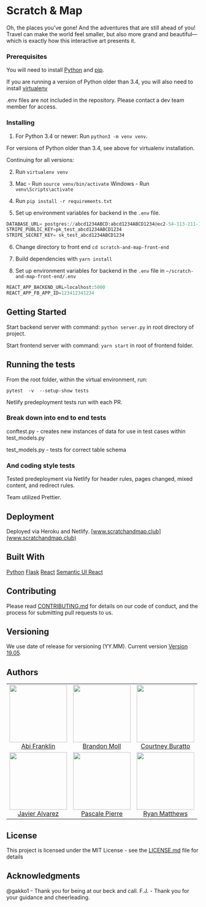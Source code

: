 # Scratch & Map

Oh, the places you've gone! And the adventures that are still ahead of you! Travel can make the world feel smaller, but also more grand and beautiful—which is exactly how this interactive art presents it.

### Prerequisites

You will need to install [Python](wwww.python.org) and [pip](https://pip.pypa.io/en/stable/installing/).

If you are running a version of Python older than 3.4, you will also need to install [virtualenv](https://virtualenv.pypa.io/en/latest/installation/)

.env files are not included in the repository. Please contact a dev team member for access.

### Installing

1. For Python 3.4 or newer:
   Run ```python3 -m venv venv```.

For versions of Python older than 3.4, see above for virtualenv installation.

Continuing for all versions:

2. Run ```virtualenv venv```

3. Mac - Run ```source venv/bin/activate```
   Windows - Run ```venv\Scripts\activate```

4. Run ```pip install -r requirements.txt```

5. Set up environment variables for backend in the `.env` file.
```python
DATABASE_URL= postgres://abcd1234ABCD:abcd1234ABCD1234@ec2-54-113-211-12.compute-1.amazonaws.com:5432/db7nordid9sd8
STRIPE_PUBLIC_KEY=pk_test_abcd1234ABCD1234
STRIPE_SECRET_KEY= sk_test_abcd1234ABCD1234
```
6. Change directory to front end ```cd scratch-and-map-front-end```

7. Build dependencies with ```yarn install```

6. Set up environment variables for backend in the ```.env``` file in ```~/scratch-and-map-front-end/.env```
```python
REACT_APP_BACKEND_URL=localhost:5000
REACT_APP_FB_APP_ID=123412341234

```

## Getting Started

Start backend server with command: ```python server.py``` in root directory of project.

Start frontend server with command: ```yarn start``` in root of frontend folder.

## Running the tests

From the root folder, within the virtual environment, run:
```
pytest  -v  --setup-show tests
```

Netlify predeployment tests run with each PR.

### Break down into end to end tests

conftest.py - creates new instances of data for use in test cases within test_models.py

test_models.py - tests for correct table schema

### And coding style tests

Tested predeployment via Netlify for header rules, pages changed, mixed content, and redirect rules.

Team utilized Prettier.

## Deployment

Deployed via Heroku and Netlify. [www.scratchandmap.club](www.scratchandmap.club)

## Built With

[Python](www.python.org)
[Flask](http://flask.pocoo.org/)
[React](www.reactjs.org)
[Semantic UI React](https://react.semantic-ui.com/)

## Contributing

Please read [CONTRIBUTING.md](https://gist.github.com/PurpleBooth/b24679402957c63ec426) for details on our code of conduct, and the process for submitting pull requests to us.

## Versioning

We use date of release for versioning (YY.MM). Current version [Version 19.05](https://github.com/Lambda-School-Labs/labspt2-scratch-and-map).

## Authors
<table style="border-collapse: collapse;"><tr style="border: none;"><td style= "border: none;">
<center><img src="https://github.com/Lambda-School-Labs/labspt2-scratch-and-map/blob/master/scratch-and-map-front-end/src/img/abi.png?raw=true" width="150"/><br> <a href="https://github.com/AbiFranklin">Abi Franklin</a></center>
</td><td style="border: none;">
<center><img src="https://github.com/Lambda-School-Labs/labspt2-scratch-and-map/blob/master/scratch-and-map-front-end/src/img/brandon.png?raw=true" width="150"/><br> <a href="https://github.com/BrandonMoll">Brandon Moll</a></center>
</td><td style="border: none;">
<center><img src="https://github.com/Lambda-School-Labs/labspt2-scratch-and-map/blob/master/scratch-and-map-front-end/src/img/courtney.png?raw=true" width="150"/><br> <a href="https://github.com/cocoitali">Courtney Buratto</a></center>
</td></tr><tr style="border: none;"><td style="border: none;">
<center><img src="https://github.com/Lambda-School-Labs/labspt2-scratch-and-map/blob/master/scratch-and-map-front-end/src/img/javier.png?raw=true" width="150"/><br>  <a href="https://github.com/jalvarez2020">Javier Alvarez</a></center>
</td><td style="border: none;">
<center><img src="https://github.com/Lambda-School-Labs/labspt2-scratch-and-map/blob/master/scratch-and-map-front-end/src/img/pascale.png?raw=true" width="150"/> <br> <a href="https://github.com/PSquared0">Pascale Pierre</a></center>
</td><td style="border: none;">
<center><img src="https://github.com/Lambda-School-Labs/labspt2-scratch-and-map/blob/master/scratch-and-map-front-end/src/img/ryan.png?raw=true" width="150"/> <br><a href="https://github.com/ryntak94">Ryan Matthews</a></center></td></tr></table>

## License

This project is licensed under the MIT License - see the [LICENSE.md](LICENSE.md) file for details

## Acknowledgments

@gakko1 - Thank you for being at our beck and call.
F.J. - Thank you for your guidance and cheerleading.
